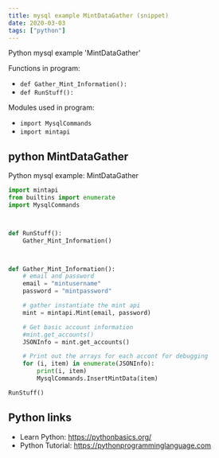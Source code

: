```yaml
---
title: mysql example MintDataGather (snippet)
date: 2020-03-03
tags: ["python"]
---
```

Python mysql example 'MintDataGather'

Functions in program: 
* `def Gather_Mint_Information():`
* `def RunStuff():`

Modules used in program: 
* `import MysqlCommands`
* `import mintapi`

## python MintDataGather

Python mysql example: MintDataGather

```python
import mintapi
from builtins import enumerate
import MysqlCommands



def RunStuff():
    Gather_Mint_Information()



def Gather_Mint_Information():
    # email and password
    email = "mintusername"
    password = "mintpassword"

    # gather instantiate the mint api
    mint = mintapi.Mint(email, password)

    # Get basic account information
    #mint.get_accounts()
    JSONInfo = mint.get_accounts()

    # Print out the arrays for each accont for debugging
    for (i, item) in enumerate(JSONInfo):
        print(i, item)
        MysqlCommands.InsertMintData(item)

RunStuff()

```

## Python links

- Learn Python: https://pythonbasics.org/
- Python Tutorial: https://pythonprogramminglanguage.com
